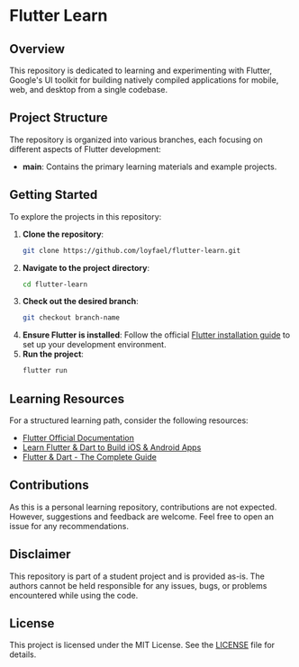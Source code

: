# Flutter Learn

## Overview

This repository is dedicated to learning and experimenting with Flutter, Google's UI toolkit for building natively compiled applications for mobile, web, and desktop from a single codebase.

## Project Structure

The repository is organized into various branches, each focusing on different aspects of Flutter development:

- **main**: Contains the primary learning materials and example projects.

## Getting Started

To explore the projects in this repository:

1. **Clone the repository**:
   ```bash
   git clone https://github.com/loyfael/flutter-learn.git
   ```
2. **Navigate to the project directory**:
   ```bash
   cd flutter-learn
   ```
3. **Check out the desired branch**:
   ```bash
   git checkout branch-name
   ```
4. **Ensure Flutter is installed**: Follow the official [Flutter installation guide](https://flutter.dev/docs/get-started/install) to set up your development environment.
5. **Run the project**:
   ```bash
   flutter run
   ```

## Learning Resources

For a structured learning path, consider the following resources:

- [Flutter Official Documentation](https://flutter.dev/docs)
- [Learn Flutter & Dart to Build iOS & Android Apps](https://www.udemy.com/course/learn-flutter-dart-to-build-ios-android-apps/)
- [Flutter & Dart - The Complete Guide](https://www.udemy.com/course/flutter-dart-the-complete-guide/)

## Contributions

As this is a personal learning repository, contributions are not expected. However, suggestions and feedback are welcome. Feel free to open an issue for any recommendations.

## Disclaimer

This repository is part of a student project and is provided as-is. The authors cannot be held responsible for any issues, bugs, or problems encountered while using the code.

## License

This project is licensed under the MIT License. See the [LICENSE](LICENSE) file for details.

